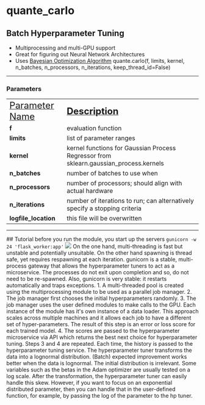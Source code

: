 # quante_carlo
## Batch Hyperparameter Tuning
- Multiprocessing and multi-GPU support
- Great for figuring out Neural Network Architectures
- Uses <a href="https://hal.science/hal-00732512v2/document">Bayesian Optimization Algorithm</a>
quante.carlo(f, limits, kernel, n_batches, n_processors, n_iterations, keep_thread_id=False)
<hr>

### Parameters
<table>
   <tr>
      <td><ins><v><font size="+2">Parameter Name</font></b></ins></b></td><td><ins><b><font size="+2">Description</font></b></ins></td>
   </tr>
   <tr>
      <td><b>f<b> </td> </td><td>evaluation function</td>
   </tr>
   <tr>
      <td><b>limits</b></td><td>list of parameter ranges</td>
   </tr>
   <tr>
      <td><b>kernel</b> </td><td> kernel functions for Gaussian Process Regressor from sklearn.gaussian_process.kernels</td>
   </tr>
   <tr>
      <td><b>n_batches</b></td><td>number of batches to use when</td>
   </tr>
   <tr>
         <td><b>n_processors</b></td><td> number of processors; should align with actual hardware</td>
   </tr>
   <tr>
      <td><b>n_iterations</b></td><td> number of iterations to run; can alternatively specify a stopping criteria</td>
   </tr>
         <td><b>logfile_location</b></td> <td> this file will be overwritten </td>
   </tr>
</table>
<hr>
## Tutorial
before you run the module, you start up the servers
<code>gunicorn -w 24 'flask_worker:app'</code>
<img src='arch.png'>
On the one hand, multi-threading is fast but unstable and potentially unsuitable. On the other hand spawning is thread safe, yet requires respawning at each iteration. gunicorn is a stable, multi-process gateway that allows the hyperparameter tuners to act as a microservice. The processes do not exit upon completion and so, do not need to be re-spawned. Also, gunicorn is very stable: it restarts automatically and traps exceptions.
1. A multi-threaded pool is created using the multiprocessing module to be used as a parallel job manager.
2. The job manager first chooses the initial hyperparameters randomly.
3. The job manager uses the user defined modules to make calls to the GPU. Each instance of the module has it's own instance of a data loader. This approach scales across multiple machines and it allows each job to have a different set of hyper-parameters. The result of this step is an error or loss score for each trained model.
4. The scores are passed to the hyperparameter microservice via API which returns the best next choice for hyperparameter tuning.
Steps 3 and 4 are repeated. Each time, the history is passed to the hyperparameter tuning service. The hyperparameter tuner transforms the data into a lognormal distribution. (Batch) expected improvement works better when the data is lognormal. The initial distribution is irrelevant. Some variables such as the betas in the Adam optimizer are usually tested on a log scale. After the transformation, the hyperparameter tuner can easily handle this skew. However, if you want to focus on an exponential distributed parameter, then you can handle that in the user-defined function, for example, by passing the log of the parameter to the hp tuner.
